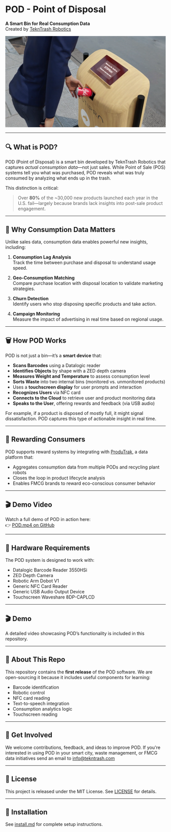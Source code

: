 # POD - Point of Disposal  
**A Smart Bin for Real Consumption Data**  
Created by [TeknTrash Robotics](https://www.tekntrash.com)

![POD](pod.png)

---

## 🔍 What is POD?

POD (Point of Disposal) is a smart bin developed by TeknTrash Robotics that captures *actual consumption data*—not just sales. While Point of Sale (POS) systems tell you what was purchased, POD reveals what was truly consumed by analyzing what ends up in the trash.

This distinction is critical:  
> Over **80%** of the ~30,000 new products launched each year in the U.S. fail—largely because brands lack insights into post-sale product engagement.

---

## 🧠 Why Consumption Data Matters

Unlike sales data, consumption data enables powerful new insights, including:

1. **Consumption Lag Analysis**  
   Track the time between purchase and disposal to understand usage speed.

2. **Geo-Consumption Matching**  
   Compare purchase location with disposal location to validate marketing strategies.

3. **Churn Detection**  
   Identify users who stop disposing specific products and take action.

4. **Campaign Monitoring**  
   Measure the impact of advertising in real time based on regional usage.

---

## 🗑️ How POD Works

POD is not just a bin—it’s a **smart device** that:

- **Scans Barcodes** using a Datalogic reader  
- **Identifies Objects** by shape with a ZED depth camera  
- **Measures Weight and Temperature** to assess consumption level  
- **Sorts Waste** into two internal bins (monitored vs. unmonitored products)
- Uses a **touchscreen display** for user prompts and interaction
- **Recognizes Users** via NFC card  
- **Connects to the Cloud** to retrieve user and product monitoring data  
- **Speaks to the User**, offering rewards and feedback (via USB audio)

For example, if a product is disposed of mostly full, it might signal dissatisfaction. POD captures this type of actionable insight in real time.

---

## 🎁 Rewarding Consumers

POD supports reward systems by integrating with [ProduTrak](https://www.produtrak.com), a data platform that:

- Aggregates consumption data from multiple PODs and recycling plant robots  
- Closes the loop in product lifecycle analysis  
- Enables FMCG brands to reward eco-conscious consumer behavior  

---

## 🎬 Demo Video

Watch a full demo of POD in action here:  
👉 [POD.mp4 on GitHub](https://github.com/tekntrash/POD/blob/main/POD.mp4)

---

## 🧰 Hardware Requirements

The POD system is designed to work with:

- Datalogic Barcode Reader 3550HSi
- ZED Depth Camera 
- Robotic Arm Dobot V1
- Generic NFC Card Reader  
- Generic USB Audio Output Device  
- Touchscreen Waveshare 8DP-CAPLCD
---

## 🎬 Demo

A detailed video showcasing POD’s functionality is included in this repository.  

---

## 💾 About This Repo

This repository contains the **first release** of the POD software. We are open-sourcing it because it includes useful components for learning:
- Barcode identification  
- Robotic control  
- NFC card reading  
- Text-to-speech integration  
- Consumption analytics logic
- Touchscreen reading

---

## 🧪 Get Involved

We welcome contributions, feedback, and ideas to improve POD. If you're interested in using POD in your smart city, waste management, or FMCG data initiatives send an email to info@tekntrash.com

---

## 📜 License

This project is released under the MIT License. See [LICENSE](https://github.com/tekntrash/POD/blob/main/LICENSE) for details.

---

## 💾 Installation

See [install.md](install.md) for complete setup instructions.
